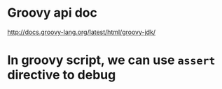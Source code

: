 # Groovy api doc

http://docs.groovy-lang.org/latest/html/groovy-jdk/

# In groovy script, we can use `assert` directive to debug
